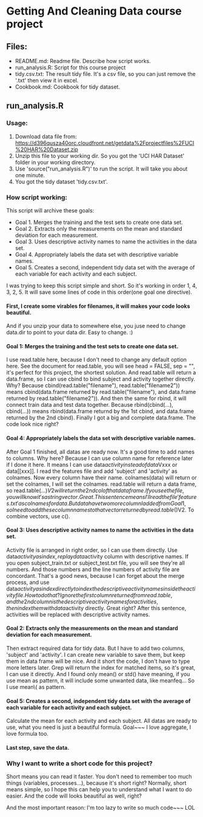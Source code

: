 Getting And Cleaning Data course project
======================

## Files:
* README.md:            Readme file. Describe how script works.
* run_analysis.R:       Script for this course project
* tidy.csv.txt:         The result tidy file. It's a csv file, so you can just remove the '.txt' then view it in excel.
* Cookbook.md:          Cookbook for tidy dataset.

## run_analysis.R
### Usage:
1. Download data file from: https://d396qusza40orc.cloudfront.net/getdata%2Fprojectfiles%2FUCI%20HAR%20Dataset.zip 
2. Unzip this file to your working dir. So you got the 'UCI HAR Dataset' folder in your working directory.
3. Use 'source("run_analysis.R")' to run the script. It will take you about one minute.
4. You got the tidy dataset 'tidy.csv.txt'.

### How script working:
This script will archive these goals:
* Goal 1. Merges the training and the test sets to create one data set.
* Goal 2. Extracts only the measurements on the mean and standard deviation for each measurement. 
* Goal 3. Uses descriptive activity names to name the activities in the data set.
* Goal 4. Appropriately labels the data set with descriptive variable names. 
* Goal 5. Creates a second, independent tidy data set with the average of each variable for each activity and each subject. 

I was trying to keep this script simple and short. So it's working in order 1, 4, 3, 2, 5. It will save some lines of code in this order(one goal one directive).

#### First, I create some virables for filenames, it will makes your code looks beautiful. 
And if you unzip your data to somewhere else, you juse need to change data.dir to point to your data dir. Easy to change. :)

#### Goal 1: Merges the training and the test sets to create one data set. 
I use read.table here, because I don't need to change any default option here. See the document for read.table, you will see head = FALSE, sep = "", it's perfect for this project, the shortest solution. And read.table will return a data.frame, so I can use cbind to bind subject and activity together directly. Why? Because cbind(read.table("filename"), read.table("filename2")) means cbind(data.frame returned by read.table("filename"), and data.frame returned by read.table("filename2")). And then the same for rbind, it will connect train data and test data together. Because rbind(cbind(...), cbind(...)) means rbind(data.frame returnd by the 1st cbind, and data.frame returned by the 2nd cbind). Finally I got a big and complete data.frame. The code look nice right?

#### Goal 4: Appropriately labels the data set with descriptive variable names. 
After Goal 1 finished, all datas are ready now. It's a good time to add names to columns. Why here? Because I can use column name for reference later if I done it here. It means I can use data$activity instead of data$Vxxx or data[[xxx]]. I read the features file and add 'subject' and 'activity' as colnames. Now every column have their name. 
colnames(data) will return or set the colnames, I will set the colnames. read.table will return a data frame, so read.table(...)$V2 will return the 2nd col of that data frame. If you see the file, you will know it's a string vector. Great. This sentence means I'll read the file 'features.txt' as colnames for data. But data have two more column I added from Goal 1, so I need to add these column names to that vector returned by read.table()$V2. To combine vectors, use c(). 

#### Goal 3: Uses descriptive activity names to name the activities in the data set.
Activity file is arranged in right order, so I can use them directly. Use data$activity as index, replay data$activity column with descriptive names. If you open subject_train.txt or subject_test.txt file, you will see they're all numbers. And those numbers and the line numbers of activity file are concordant. That's a good news, because I can forget about the merge process, and use data$activity as index directly to index the descriptive activity names inside the activity file. How to do that? Ignore the first column returned from read.table, and the 2nd column is the descriptive activity names for activities, then index them with data$activity directly. Great right?
After this sentence, activities will be replaced with descriptive activity names.

#### Goal 2: Extracts only the measurements on the mean and standard deviation for each measurement. 
Then extract required data for tidy data. But I have to add two columns, 'subject' and 'activity'. I can create new variable to save them, but keep them in data frame will be nice. And it short the code, I don't have to type more letters later. Grep will return the index for matched items, so it's great, I can use it directly. And I found only mean() or std() have meaning, if you use mean as pattern, it will include some unwanted data, like meanfeq... So I use mean\\( as pattern.

#### Goal 5: Creates a second, independent tidy data set with the average of each variable for each activity and each subject. 
Calculate the mean for each activity and each subject. All datas are ready to use, what you need is just a beautiful formula. Goal~~~ I love aggregate, I love formula too.

#### Last step, save the data.

### Why I want to write a short code for this project?
Short means you can read it faster. You don't need to remember too much things (variables, processes...), because it's short right? Normally, short means simple, so I hope this can help you to understand what I want to do easier. And the code will looks beautiful as well, right?

And the most important reason: I'm too lazy to write so much code~~~ LOL
